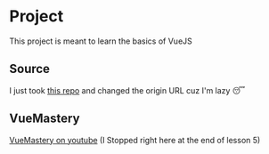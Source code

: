 # Project
This project is meant to learn the basics of VueJS

## Source
I just took [this repo](https://github.com/Code-Pop/Intro-to-Vue-3) and changed the origin URL cuz I'm lazy 😴

## VueMastery
[VueMastery on youtube](https://youtu.be/bzlFvd0b65c?t=1283) (I Stopped right here at the end of lesson 5)
